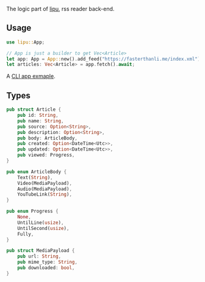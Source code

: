 The logic part of [lipu](https://janelikan.github.io/lipu), rss reader back-end.

## Usage
```rust
use lipu::App;

// App is just a builder to get Vec<Article>
let app: App = App::new().add_feed("https://fasterthanli.me/index.xml");
let articles: Vec<Article> = app.fetch().await;
```

A [CLI app exmaple](https://github.com/janElikan/lipu/blob/main/src/main.rs).

## Types
```rust
pub struct Article {
    pub id: String,
    pub name: String,
    pub source: Option<String>,
    pub description: Option<String>,
    pub body: ArticleBody,
    pub created: Option<DateTime<Utc>>,
    pub updated: Option<DateTime<Utc>>,
    pub viewed: Progress,
}

pub enum ArticleBody {
    Text(String),
    Video(MediaPayload),
    Audio(MediaPayload),
    YouTubeLink(String),
}

pub enum Progress {
    None,
    UntilLine(usize),
    UntilSecond(usize),
    Fully,
}

pub struct MediaPayload {
    pub url: String,
    pub mime_type: String,
    pub downloaded: bool,
}
```
